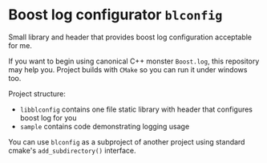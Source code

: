 # Boost log configurator `blconfig`

Small library and header that provides boost log configuration acceptable for me.

If you want to begin using canonical C++ monster `Boost.log`, this repository may help you.
Project builds with `CMake` so you can run it under windows too.

Project structure:
 - `libblconfig` contains one file static library with header that configures boost log for you
 - `sample` contains code demonstrating logging usage

You can use `blconfig` as a subproject of another project using standard cmake's `add_subdirectory()`
interface.
